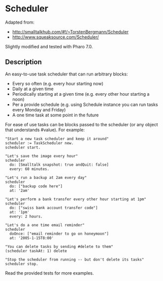 # Scheduler
Adapted from:
- http://smalltalkhub.com/#!/~TorstenBergmann/Scheduler
- http://www.squeaksource.com/Scheduler/

Slightly modified and tested with Pharo 7.0.

## Description
An easy-to-use task scheduler that can run arbitrary blocks:

 * Every so often (e.g. every hour starting now)
 * Daily at a given time
 * Periodically starting at a given time (e.g. every other hour starting a noon)
 * Per a provide schedule (e.g. using Schedule instance you can run tasks every Monday and Friday)
 * A one time task at some point in the future 

For ease of use tasks can be blocks passed to the scheduler (or any object that understands #value). For example:

```
"Start a new task scheduler and keep it around"
scheduler := TaskScheduler new.
scheduler start.

"Let's save the image every hour"
scheduler
  do: [Smalltalk snapshot: true andQuit: false]
  every: 60 minutes.

"Let's run a backup at 2am every day"
scheduler
  do: ["backup code here"]
  at: '2am'

"Let's perform a bank transfer every other hour starting at 1pm"
scheduler
  do: ["swiss bank account transfer code"]
  at: '1pm'
  every: 2 hours.

"Let's do a one time email reminder"
scheduler
  doOnce: ["email reminder to go on honeymoon"]
  at: '2005-1-15T8:00'

"You can delete tasks by sending #delete to them"
(scheduler taskAt: 1) delete

"Stop the scheduler from running -- but don't delete its tasks"
scheduler stop.
```

Read the provided tests for more examples.
